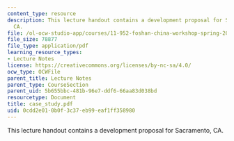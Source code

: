```yaml
---
content_type: resource
description: This lecture handout contains a development proposal for Sacramento,
  CA.
file: /ol-ocw-studio-app/courses/11-952-foshan-china-workshop-spring-2004/0cdd2e010b0f3c37eb99eaf1ff358980_case_study.pdf
file_size: 78877
file_type: application/pdf
learning_resource_types:
- Lecture Notes
license: https://creativecommons.org/licenses/by-nc-sa/4.0/
ocw_type: OCWFile
parent_title: Lecture Notes
parent_type: CourseSection
parent_uid: 5b655bbc-481b-96e7-ddf6-66aa83d038bd
resourcetype: Document
title: case_study.pdf
uid: 0cdd2e01-0b0f-3c37-eb99-eaf1ff358980
---
```

This lecture handout contains a development proposal for Sacramento, CA.